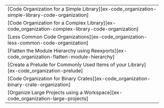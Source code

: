 ||
|--------|
| [Code Organization for a Simple Library][ex-code_organization-simple-library-code-organization] |
| [Code Organization for a Complex Library][ex-code_organization-complex-library-code-organization] |
| [Less Common Code Organizations][ex-code_organization-less-common-code-organization] |
| [Flatten the Module Hierarchy using Reexports][ex-code_organization-flatten-module-hierarchy] |
| [Create a Prelude for Commonly Used Items of your Library][ex-code_organization-prelude] |
| [Code Organization for Binary Crates][ex-code_organization-binary-crate-organization] |
| [Organize Large Projects using a Workspace][ex-code_organization-large-projects] |
